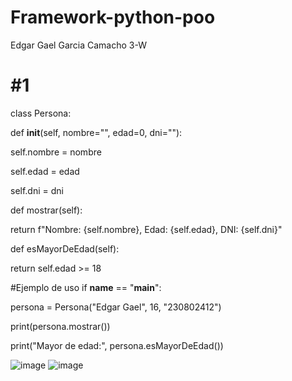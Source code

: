 # Framework-python-poo
Edgar Gael Garcia Camacho 3-W

# #1
class Persona:

  def __init__(self, nombre="", edad=0, dni=""):
  
  self.nombre = nombre
  
  self.edad = edad
  
  self.dni = dni

  def mostrar(self):

  return f"Nombre: {self.nombre}, Edad: {self.edad}, DNI: {self.dni}"

  def esMayorDeEdad(self):

  return self.edad >= 18


#Ejemplo de uso
if __name__ == "__main__":

  persona = Persona("Edgar Gael", 16, "230802412")
  
  print(persona.mostrar())

  print("Mayor de edad:", persona.esMayorDeEdad())

![image](https://github.com/user-attachments/assets/c2d68470-7bb7-424d-bd40-6498be2d27d8) ![image](https://github.com/user-attachments/assets/f4b24710-d710-4ee3-9419-0defb118c17e)



